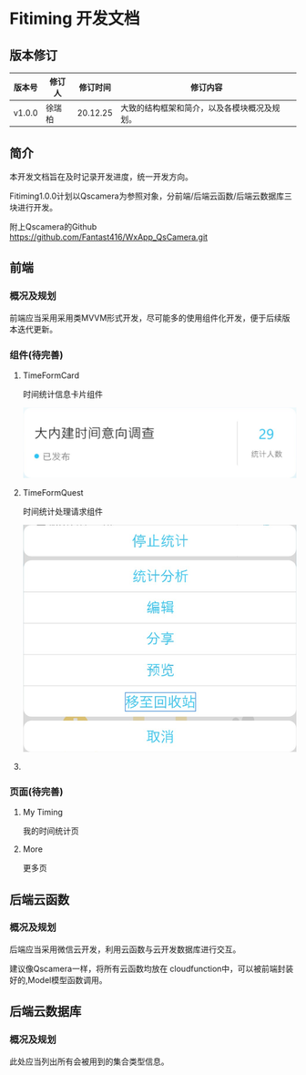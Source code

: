 # Fitiming 开发文档

## 版本修订

| 版本号 | 修订人 | 修订时间 | 修订内容                                     |
| ------ | ------ | -------- | -------------------------------------------- |
| v1.0.0 | 徐瑞柏 | 20.12.25 | 大致的结构框架和简介，以及各模块概况及规划。 |



## 简介

本开发文档旨在及时记录开发进度，统一开发方向。

Fitiming1.0.0计划以Qscamera为参照对象，分前端/后端云函数/后端云数据库三块进行开发。

附上Qscamera的Github https://github.com/Fantast416/WxApp_QsCamera.git



## 前端

### 概况及规划

前端应当采用采用类MVVM形式开发，尽可能多的使用组件化开发，便于后续版本迭代更新。



### 组件(待完善)

1. TimeFormCard

   时间统计信息卡片组件

   ![image-20201225125643648](.\pictures\TimeFormCard.jpg)

2. TimeFormQuest

   时间统计处理请求组件

   ![image-20201225125643648](.\pictures\TimeFormQuest.jpg)

3. 

 

### 页面(待完善)

1. My Timing

   我的时间统计页

   

2. More

   更多页





## 后端云函数

### 概况及规划

后端应当采用微信云开发，利用云函数与云开发数据库进行交互。

建议像Qscamera一样，将所有云函数均放在 cloudfunction中，可以被前端封装好的,Model模型函数调用。



## 后端云数据库

### 概况及规划

此处应当列出所有会被用到的集合类型信息。

